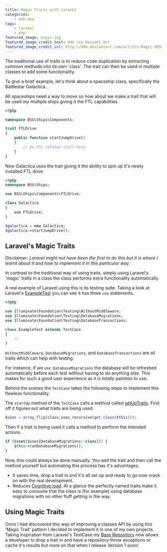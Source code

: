```yaml
---
title: Magic Traits with Laravel
categories:
    - web-dev
tags:
    - laravel
    - php
featured_image: magic.jpg
featured_image_credit_text: d4m via Deviant Art
featured_image_credit_url: http://d4m.deviantart.com/art/Its-Magic-90587575
---
```

The traditional use of traits is to reduce code duplication by extracting common methods into its own 'class'. The trait can then be used in multiple classes to add some functionality.

To give a brief example, let's think about a spaceship class, specifically the Battlestar Galactica...

All spaceships need a way to move so how about we make a trait that will be used my multiple ships giving it the FTL capabilities.

```php
<?php

namespace BSG\Ships\Components;

trait FTLDrive
{
    public function startJumpDrive()
    {
        // Do FTL related stuff here.
    }
}

```

Now Galactica uses the trait giving it the ability to spin up it's newly installed FTL drive.

```php
<?php
namespace BSG\Ships;

use BSG\Ships\Components\FTLDrive;

class Galactica
{
    use FTLDrive;
}

$galactica = new Galactica;
$galactica->startJumpDrive();
``` 

## Laravel's Magic Traits

_Disclaimer: Laravel might not have been the first to do this but it is where I learnt about it and how to implement it in this particular way._

In contrast to the traditional way of using traits, simply using Laravel's 'magic' traits in a class the class performs extra functionality automatically. 

A real example of Laravel using this is its testing suite. Taking a look at Laravel's [ExampleTest][laravels example test] you can see it has three `use` statements.

[laravels example test]: https://github.com/laravel/laravel/blob/master/tests/ExampleTest.php

```php
<?php

use Illuminate\Foundation\Testing\WithoutMiddleware;
use Illuminate\Foundation\Testing\DatabaseMigrations;
use Illuminate\Foundation\Testing\DatabaseTransactions;

class ExampleTest extends TestCase
{
    //
}
```

`WithoutMiddleware`, `DatabaseMigrations`, and `DatabaseTransactions` are all traits which can help with testing. 

For instance, if we `use DatabaseMigrations` the database will be refreshed automatically before each test without having to do anything else. This makes for such a good user experience as it is totally painless to use.

Behind the scenes the `TestCase` takes the following steps to implement this flawless functionality.

The `startUp` method of the `TestCase` calls a method called [setUpTraits][setUpTraits]. First off it figures out what traits are being used.

[setUpTraits]: https://github.com/laravel/framework/blob/5.2/src/Illuminate/Foundation/Testing/TestCase.php#L93

```php
$uses = array_flip(class_uses_recursive(get_class($this)));
```

Then if a trait is being used it calls a method to perform the intended actions.

```php
if (isset($uses[DatabaseMigrations::class])) {
    $this->runDatabaseMigrations();
}
```

Now, this could always be done manually. You add the trait and then call the method yourself but automating this process has it's advantages.

- It saves time, drop a trait in and it's all set up and ready to go now crack on with the real development.
- Reduces [Cognitive load][Cognitive load]. At a glance the perfectly named traits make it easy to consume that the class is (for example) using database migrations with no other fluff getting in the way.

[Cognitive load]: https://en.wikipedia.org/wiki/Cognitive_load

## Using Magic Traits

Once I had discovered this way of improving a classes API by using this 'Magic Trait' pattern I decided to implement it in one of my own projects. Taking inspiration from Laravel's TestCase my [Base Repository][Base Repository] now allows a developer to drop a trait in and have a repository throw exceptions or cache it's results but more on that when I release Version 1 soon!

[Base Repository]: https://github.com/dannyweeks/laravel-base-repository